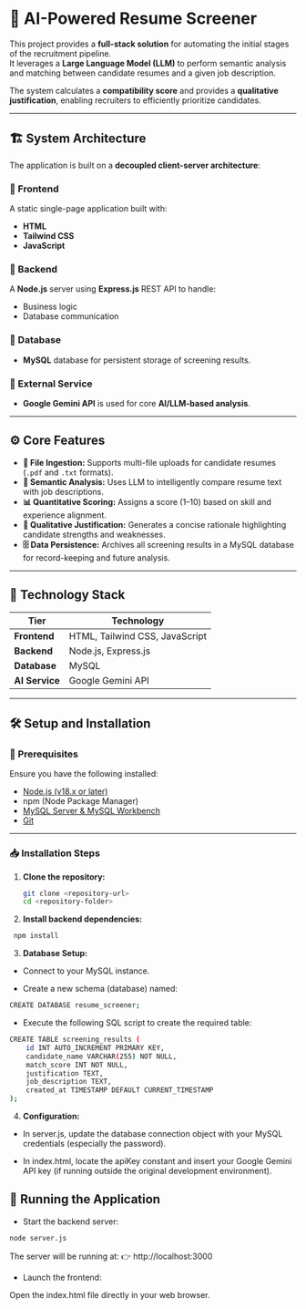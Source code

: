 # 🧠 AI-Powered Resume Screener

This project provides a **full-stack solution** for automating the initial stages of the recruitment pipeline.  
It leverages a **Large Language Model (LLM)** to perform semantic analysis and matching between candidate resumes and a given job description.

The system calculates a **compatibility score** and provides a **qualitative justification**, enabling recruiters to efficiently prioritize candidates.

---

## 🏗️ System Architecture

The application is built on a **decoupled client-server architecture**:

### 🔹 Frontend
A static single-page application built with:
- **HTML**
- **Tailwind CSS**
- **JavaScript**

### 🔹 Backend
A **Node.js** server using **Express.js** REST API to handle:
- Business logic  
- Database communication

### 🔹 Database
- **MySQL** database for persistent storage of screening results.

### 🔹 External Service
- **Google Gemini API** is used for core **AI/LLM-based analysis**.

---

## ⚙️ Core Features

- **📂 File Ingestion:** Supports multi-file uploads for candidate resumes (`.pdf` and `.txt` formats).
- **🧩 Semantic Analysis:** Uses LLM to intelligently compare resume text with job descriptions.
- **📊 Quantitative Scoring:** Assigns a score (1–10) based on skill and experience alignment.
- **💬 Qualitative Justification:** Generates a concise rationale highlighting candidate strengths and weaknesses.
- **🗄️ Data Persistence:** Archives all screening results in a MySQL database for record-keeping and future analysis.

---

## 🧰 Technology Stack

| Tier | Technology |
|------|-------------|
| **Frontend** | HTML, Tailwind CSS, JavaScript |
| **Backend** | Node.js, Express.js |
| **Database** | MySQL |
| **AI Service** | Google Gemini API |

---

## 🛠️ Setup and Installation

### 🔑 Prerequisites

Ensure you have the following installed:
- [Node.js (v18.x or later)](https://nodejs.org/)
- npm (Node Package Manager)
- [MySQL Server & MySQL Workbench](https://dev.mysql.com/downloads/)
- [Git](https://git-scm.com/)

---

### 📥 Installation Steps

1. **Clone the repository:**
   ```bash
   git clone <repository-url>
   cd <repository-folder>
2. **Install backend dependencies:**

```bash
 npm install
```
3. **Database Setup:**

- Connect to your MySQL instance.

- Create a new schema (database) named:
```bash
CREATE DATABASE resume_screener;
```
- Execute the following SQL script to create the required table:
```bash
CREATE TABLE screening_results (
    id INT AUTO_INCREMENT PRIMARY KEY,
    candidate_name VARCHAR(255) NOT NULL,
    match_score INT NOT NULL,
    justification TEXT,
    job_description TEXT,
    created_at TIMESTAMP DEFAULT CURRENT_TIMESTAMP
);
```

4. **Configuration:**

- In server.js, update the database connection object with your MySQL credentials (especially the password).

- In index.html, locate the apiKey constant and insert your Google Gemini API key (if running outside the original development environment).

## 🚀 Running the Application

- Start the backend server:
```bash
node server.js
```

The server will be running at:
👉 http://localhost:3000

- Launch the frontend:

Open the index.html file directly in your web browser.
